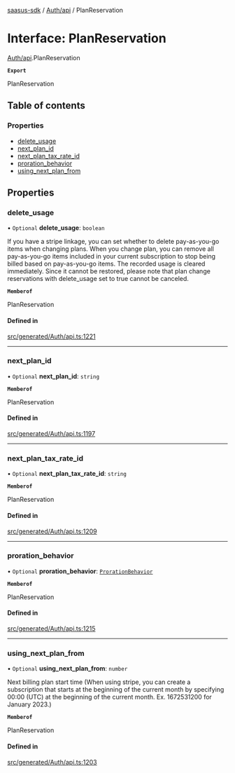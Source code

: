 [saasus-sdk](../README.md) / [Auth/api](../modules/Auth_api.md) / PlanReservation

# Interface: PlanReservation

[Auth/api](../modules/Auth_api.md).PlanReservation

**`Export`**

PlanReservation

## Table of contents

### Properties

- [delete\_usage](Auth_api.PlanReservation.md#delete_usage)
- [next\_plan\_id](Auth_api.PlanReservation.md#next_plan_id)
- [next\_plan\_tax\_rate\_id](Auth_api.PlanReservation.md#next_plan_tax_rate_id)
- [proration\_behavior](Auth_api.PlanReservation.md#proration_behavior)
- [using\_next\_plan\_from](Auth_api.PlanReservation.md#using_next_plan_from)

## Properties

### delete\_usage

• `Optional` **delete\_usage**: `boolean`

If you have a stripe linkage,  you can set whether to delete pay-as-you-go items when changing plans. When you change plan, you can remove all pay-as-you-go items included in your current subscription to stop being billed based on pay-as-you-go items. The recorded usage is cleared immediately. Since it cannot be restored, please note that plan change reservations with delete_usage set to true cannot be canceled.

**`Memberof`**

PlanReservation

#### Defined in

[src/generated/Auth/api.ts:1221](https://github.com/saasus-platform/saasus-sdk-javascript/blob/2c78b0a/src/generated/Auth/api.ts#L1221)

___

### next\_plan\_id

• `Optional` **next\_plan\_id**: `string`

**`Memberof`**

PlanReservation

#### Defined in

[src/generated/Auth/api.ts:1197](https://github.com/saasus-platform/saasus-sdk-javascript/blob/2c78b0a/src/generated/Auth/api.ts#L1197)

___

### next\_plan\_tax\_rate\_id

• `Optional` **next\_plan\_tax\_rate\_id**: `string`

**`Memberof`**

PlanReservation

#### Defined in

[src/generated/Auth/api.ts:1209](https://github.com/saasus-platform/saasus-sdk-javascript/blob/2c78b0a/src/generated/Auth/api.ts#L1209)

___

### proration\_behavior

• `Optional` **proration\_behavior**: [`ProrationBehavior`](../enums/Auth_api.ProrationBehavior.md)

**`Memberof`**

PlanReservation

#### Defined in

[src/generated/Auth/api.ts:1215](https://github.com/saasus-platform/saasus-sdk-javascript/blob/2c78b0a/src/generated/Auth/api.ts#L1215)

___

### using\_next\_plan\_from

• `Optional` **using\_next\_plan\_from**: `number`

Next billing plan start time (When using stripe, you can create a subscription that starts at the beginning of the current month by specifying 00:00 (UTC) at the beginning of the current month. Ex. 1672531200 for January 2023.)

**`Memberof`**

PlanReservation

#### Defined in

[src/generated/Auth/api.ts:1203](https://github.com/saasus-platform/saasus-sdk-javascript/blob/2c78b0a/src/generated/Auth/api.ts#L1203)
